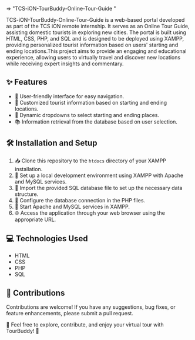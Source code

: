 => "TCS-iON-TourBuddy-Online-Tour-Guide "

TCS-iON-TourBuddy-Online-Tour-Guide is a web-based portal developed as part of the TCS iON remote internship. It serves as an Online Tour Guide, assisting domestic tourists in exploring new cities. The portal is built using HTML, CSS, PHP, and SQL and is designed to be deployed using XAMPP, providing personalized tourist information based on users' starting and ending locations.This project aims to provide an engaging and educational experience, allowing users to virtually travel and discover new locations while receiving expert insights and commentary.

## ✨ Features

- 🌟 User-friendly interface for easy navigation.
- 📍 Customized tourist information based on starting and ending locations.
- 🔄 Dynamic dropdowns to select starting and ending places.
- 📚 Information retrieval from the database based on user selection.

## 🛠️ Installation and Setup

1. 📥 Clone this repository to the `htdocs` directory of your XAMPP installation.
2. 🚀 Set up a local development environment using XAMPP with Apache and MySQL services.
3. 💽 Import the provided SQL database file to set up the necessary data structure.
4. 🔧 Configure the database connection in the PHP files.
5. 🚦 Start Apache and MySQL services in XAMPP.
6. 🌐 Access the application through your web browser using the appropriate URL.

## 💻 Technologies Used

- HTML
- CSS
- PHP
- SQL

## 👥 Contributions

Contributions are welcome! If you have any suggestions, bug fixes, or feature enhancements, please submit a pull request.


🌟 Feel free to explore, contribute, and enjoy your virtual tour with TourBuddy! 🌟
